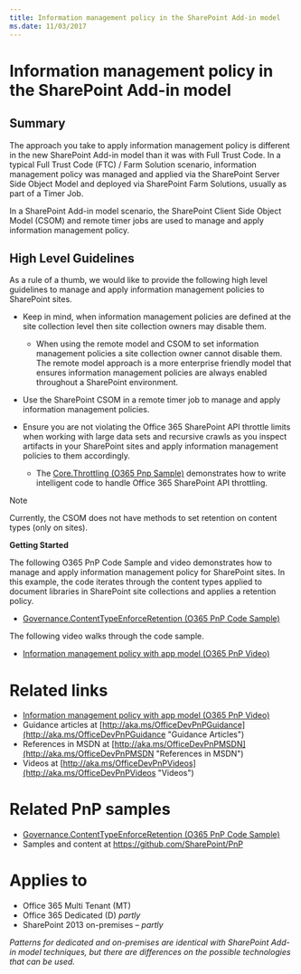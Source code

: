 ```yaml
---
title: Information management policy in the SharePoint Add-in model
ms.date: 11/03/2017
---
```

Information management policy in the SharePoint Add-in model
============================================================

Summary
-------

The approach you take to apply information management policy is different in the new SharePoint Add-in model than it was with Full Trust Code.  In a typical Full Trust Code (FTC) / Farm Solution scenario, information management policy was managed and applied via the SharePoint Server Side Object Model and deployed via SharePoint Farm Solutions, usually as part of a Timer Job. 

In a SharePoint Add-in model scenario, the SharePoint Client Side Object Model (CSOM) and remote timer jobs are used to manage and apply information management policy.

High Level Guidelines
---------------------

As a rule of a thumb, we would like to provide the following high level guidelines to manage and apply information management policies to SharePoint sites.  

- Keep in mind, when information management policies are defined at the site collection level then site collection owners may disable them.
	+ When using the remote model and CSOM to set information management policies a site collection owner cannot disable them.  The remote model approach is a more enterprise friendly model that ensures information management policies are always enabled throughout a SharePoint environment.
- Use the SharePoint CSOM in a remote timer job to manage and apply information management policies.

- Ensure you are not violating the Office 365 SharePoint API throttle limits when working with large data sets and recursive crawls as you inspect artifacts in your SharePoint sites and apply information management policies to them accordingly.
	+ The [Core.Throttling (O365 Pnp Sample)](https://github.com/SharePoint/PnP/tree/master/Samples/Core.Throttling) demonstrates how to write intelligent code to handle Office 365 SharePoint API throttling.

> [!NOTE] 
> Currently, the CSOM does not have methods to set retention on content types (only on sites).

**Getting Started**

The following O365 PnP Code Sample and video demonstrates how to manage and apply information management policy for SharePoint sites.  In this example, the code iterates through the content types applied to document libraries in SharePoint site collections and applies a retention policy.

- [Governance.ContentTypeEnforceRetention (O365 PnP Code Sample)](https://github.com/SharePoint/PnP/tree/master/Solutions/Governance.ContentTypeEnforceRetention)

The following video walks through the code sample.

- [Information management policy with app model (O365 PnP Video)](http://channel9.msdn.com/blogs/OfficeDevPnP/Information-management-policy-wtih-app-model)

Related links
=============
- [Information management policy with app model (O365 PnP Video)](http://channel9.msdn.com/blogs/OfficeDevPnP/Information-management-policy-wtih-app-model)
- Guidance articles at [http://aka.ms/OfficeDevPnPGuidance](http://aka.ms/OfficeDevPnPGuidance "Guidance Articles")
- References in MSDN at [http://aka.ms/OfficeDevPnPMSDN](http://aka.ms/OfficeDevPnPMSDN "References in MSDN")
- Videos at [http://aka.ms/OfficeDevPnPVideos](http://aka.ms/OfficeDevPnPVideos "Videos")

Related PnP samples
===================

- [Governance.ContentTypeEnforceRetention (O365 PnP Code Sample)](https://github.com/SharePoint/PnP/tree/master/Solutions/Governance.ContentTypeEnforceRetention)
- Samples and content at https://github.com/SharePoint/PnP

Applies to
==========
- Office 365 Multi Tenant (MT)
- Office 365 Dedicated (D) *partly*
- SharePoint 2013 on-premises – *partly*

*Patterns for dedicated and on-premises are identical with SharePoint Add-in model techniques, but there are differences on the possible technologies that can be used.*
